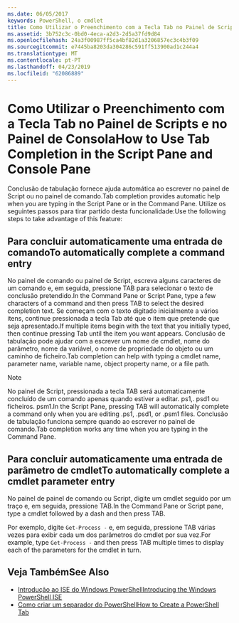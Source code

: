 ```yaml
---
ms.date: 06/05/2017
keywords: PowerShell, o cmdlet
title: Como Utilizar o Preenchimento com a Tecla Tab no Painel de Scripts e no Painel de Consola
ms.assetid: 3b752c3c-0bd0-4eca-a2d3-2d5a37fd9d84
ms.openlocfilehash: 24a3f00987ff5ca4bf82d1a3206857ec3c4b3f09
ms.sourcegitcommit: e7445ba8203da304286c591ff513900ad1c244a4
ms.translationtype: MT
ms.contentlocale: pt-PT
ms.lasthandoff: 04/23/2019
ms.locfileid: "62086889"
---
```

# <a name="how-to-use-tab-completion-in-the-script-pane-and-console-pane"></a><span data-ttu-id="9172b-103">Como Utilizar o Preenchimento com a Tecla Tab no Painel de Scripts e no Painel de Consola</span><span class="sxs-lookup"><span data-stu-id="9172b-103">How to Use Tab Completion in the Script Pane and Console Pane</span></span>

<span data-ttu-id="9172b-104">Conclusão de tabulação fornece ajuda automática ao escrever no painel de Script ou no painel de comando.</span><span class="sxs-lookup"><span data-stu-id="9172b-104">Tab completion provides automatic help when you are typing in the Script Pane or in the Command Pane.</span></span> <span data-ttu-id="9172b-105">Utilize os seguintes passos para tirar partido desta funcionalidade:</span><span class="sxs-lookup"><span data-stu-id="9172b-105">Use the following steps to take advantage of this feature:</span></span>

## <a name="to-automatically-complete-a-command-entry"></a><span data-ttu-id="9172b-106">Para concluir automaticamente uma entrada de comando</span><span class="sxs-lookup"><span data-stu-id="9172b-106">To automatically complete a command entry</span></span>

<span data-ttu-id="9172b-107">No painel de comando ou painel de Script, escreva alguns caracteres de um comando e, em seguida, pressione TAB para selecionar o texto de conclusão pretendido.</span><span class="sxs-lookup"><span data-stu-id="9172b-107">In the Command Pane or Script Pane, type a few characters of a command and then press TAB to select the desired completion text.</span></span> <span data-ttu-id="9172b-108">Se começam com o texto digitado inicialmente a vários itens, continue pressionada a tecla Tab até que o item que pretende que seja apresentado.</span><span class="sxs-lookup"><span data-stu-id="9172b-108">If multiple items begin with the text that you initially typed, then continue pressing Tab until the item you want appears.</span></span> <span data-ttu-id="9172b-109">Conclusão de tabulação pode ajudar com a escrever um nome de cmdlet, nome do parâmetro, nome da variável, o nome de propriedade do objeto ou um caminho de ficheiro.</span><span class="sxs-lookup"><span data-stu-id="9172b-109">Tab completion can help with typing a cmdlet name, parameter name, variable name, object property name, or a file path.</span></span>

> [!NOTE]
> <span data-ttu-id="9172b-110">No painel de Script, pressionada a tecla TAB será automaticamente concluído de um comando apenas quando estiver a editar. ps1,. psd1 ou ficheiros. psm1.</span><span class="sxs-lookup"><span data-stu-id="9172b-110">In the Script Pane, pressing TAB will automatically complete a command only when you are editing .ps1, .psd1, or .psm1 files.</span></span> <span data-ttu-id="9172b-111">Conclusão de tabulação funciona sempre quando ao escrever no painel de comando.</span><span class="sxs-lookup"><span data-stu-id="9172b-111">Tab completion works any time when you are typing in the Command Pane.</span></span>

## <a name="to-automatically-complete-a-cmdlet-parameter-entry"></a><span data-ttu-id="9172b-112">Para concluir automaticamente uma entrada de parâmetro de cmdlet</span><span class="sxs-lookup"><span data-stu-id="9172b-112">To automatically complete a cmdlet parameter entry</span></span>

<span data-ttu-id="9172b-113">No painel de painel de comando ou Script, digite um cmdlet seguido por um traço e, em seguida, pressione TAB.</span><span class="sxs-lookup"><span data-stu-id="9172b-113">In the Command Pane or Script pane, type a cmdlet followed by a dash and then press TAB.</span></span>

<span data-ttu-id="9172b-114">Por exemplo, digite `Get-Process -` e, em seguida, pressione TAB várias vezes para exibir cada um dos parâmetros do cmdlet por sua vez.</span><span class="sxs-lookup"><span data-stu-id="9172b-114">For example, type `Get-Process -` and then press TAB multiple times to display each of the parameters for the cmdlet in turn.</span></span>

## <a name="see-also"></a><span data-ttu-id="9172b-115">Veja Também</span><span class="sxs-lookup"><span data-stu-id="9172b-115">See Also</span></span>

- [<span data-ttu-id="9172b-116">Introdução ao ISE do Windows PowerShell</span><span class="sxs-lookup"><span data-stu-id="9172b-116">Introducing the Windows PowerShell ISE</span></span>](Introducing-the-Windows-PowerShell-ISE.md)
- [<span data-ttu-id="9172b-117">Como criar um separador do PowerShell</span><span class="sxs-lookup"><span data-stu-id="9172b-117">How to Create a PowerShell Tab</span></span>](How-to-Create-a-PowerShell-Tab-in-Windows-PowerShell-ISE.md)
